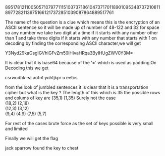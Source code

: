 8951781211005057107977111510373718610473717011890109534873721081189772821139751661217372851039087864889517761

The name of the question is a clue which means this is the encryption of an ASCII sentence so it will be made up of number of 48-122 and 32 for space so any number we take two digit at a time if it starts with any number other than 1 and take three digits if it starts with any number that starts with 1 on decoding by finding the corresponding ASCII character,we will get

Y3Nyd29kaGsgIGVhIGFvZm50IHlvaHRqa3ByIHUgZWV0Y3M= 

It is clear that it is base64 because of the '=' which is used as padding.On Decoding this we get

csrwodhk  ea aofnt yohtjkpr u eetcs

from the look of jumbled sentences it is clear that it is a transportation cipher but what is the key ?
The length of this which is 35 the possible rows and colums of key are
(35,1)  (1,35)  Surely not the case  
(18,2)  (2,18)  
(12,3)  (3,12)  
(9,4)   (4,9)
(7,5)   (5,7)

For rest of the cases brute force as the set of keys possible is very small and limited

Finally we will get the flag

jack sparrow found the key to chest

